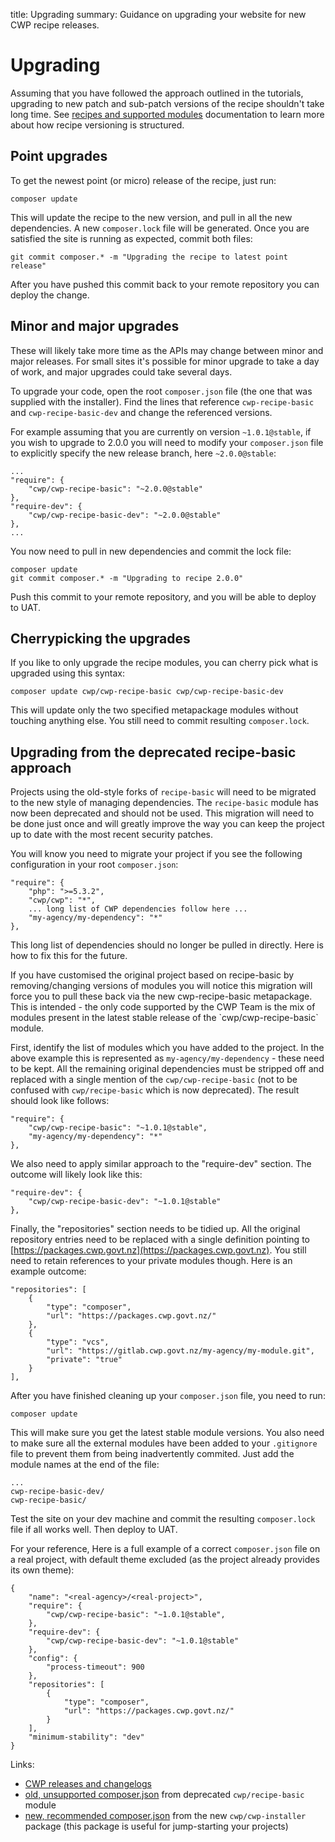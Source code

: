 title: Upgrading
summary: Guidance on upgrading your website for new CWP recipe releases. 

# Upgrading

Assuming that you have followed the approach outlined in the tutorials, upgrading to new patch and sub-patch versions
of the recipe shouldn't take long time. See [recipes and supported modules](recipes_and_supported_modules) documentation to learn more about how recipe
versioning is structured.

## Point upgrades

To get the newest point (or micro) release of the recipe, just run:

	composer update

This will update the recipe to the new version, and pull in all the new dependencies. A new `composer.lock` file will
be generated. Once you are satisfied the site is running as expected, commit both files:

	git commit composer.* -m "Upgrading the recipe to latest point release"

After you have pushed this commit back to your remote repository you can deploy the change.

## Minor and major upgrades

These will likely take more time as the APIs may change between minor and major releases. For small sites it's possible
for minor upgrade to take a day of work, and major upgrades could take several days.

To upgrade your code, open the root `composer.json` file (the one that was supplied with the installer). Find the
lines that reference `cwp-recipe-basic` and `cwp-recipe-basic-dev` and change the referenced versions.

For example assuming that you are currently on version `~1.0.1@stable`, if you wish to upgrade to 2.0.0 you will need to
modify your `composer.json` file to explicitly specify the new release branch, here `~2.0.0@stable`:

	...
	"require": {
		"cwp/cwp-recipe-basic": "~2.0.0@stable"
	},
	"require-dev": {
		"cwp/cwp-recipe-basic-dev": "~2.0.0@stable"
	},
	...

You now need to pull in new dependencies and commit the lock file:

	composer update
	git commit composer.* -m "Upgrading to recipe 2.0.0"

Push this commit to your remote repository, and you will be able to deploy to UAT.

## Cherrypicking the upgrades

If you like to only upgrade the recipe modules, you can cherry pick what is upgraded using this syntax:

	composer update cwp/cwp-recipe-basic cwp/cwp-recipe-basic-dev

This will update only the two specified metapackage modules without touching anything else. You still need to commit
resulting `composer.lock`.

## Upgrading from the deprecated recipe-basic approach

Projects using the old-style forks of `recipe-basic` will need to be migrated to the new style of managing dependencies.
The `recipe-basic` module has now been deprecated and should not be used. This migration will need to be done just once
and will greatly improve the way you can keep the project up to date with the most recent security patches.

You will know you need to migrate your project if you see the following configuration in your root `composer.json`:

	"require": {
		"php": ">=5.3.2",
		"cwp/cwp": "*",
		... long list of CWP dependencies follow here ...
		"my-agency/my-dependency": "*"
	},

This long list of dependencies should no longer be pulled in directly. Here is how to fix this for the future.

<div class="notice" markdown='1'>
If you have customised the original project based on recipe-basic by removing/changing versions of modules you will
notice this migration will force you to pull these back via the new cwp-recipe-basic metapackage. This is intended -
the only code supported by the CWP Team is the mix of modules present in the latest stable release of the
`cwp/cwp-recipe-basic` module.
</div>

First, identify the list of modules which you have added to the project. In the above example this is represented as
`my-agency/my-dependency` - these need to be kept. All the remaining original dependencies must be stripped off
and replaced with a single mention of the `cwp/cwp-recipe-basic` (not to be confused with `cwp/recipe-basic` which
is now deprecated). The result should look like follows:

	"require": {
		"cwp/cwp-recipe-basic": "~1.0.1@stable",
		"my-agency/my-dependency": "*"
	},

We also need to apply similar approach to the "require-dev" section. The outcome will likely look like this:

	"require-dev": {
		"cwp/cwp-recipe-basic-dev": "~1.0.1@stable"
	},

Finally, the "repositories" section needs to be tidied up. All the original repository entries need to be replaced
with a single definition pointing to [https://packages.cwp.govt.nz](https://packages.cwp.govt.nz). You still need to
retain references to your private modules though. Here is an example outcome:

	"repositories": [
		{
			"type": "composer",
			"url": "https://packages.cwp.govt.nz/"
		},
		{
			"type": "vcs",
			"url": "https://gitlab.cwp.govt.nz/my-agency/my-module.git",
			"private": "true"
		}
	],

After you have finished cleaning up your `composer.json` file, you need to run:

	composer update

This will make sure you get the latest stable module versions. You also need to make sure all the external modules
have been added to your `.gitignore` file to prevent them from being inadvertently commited. Just add the module names
at the end of the file:

	...
	cwp-recipe-basic-dev/
	cwp-recipe-basic/

Test the site on your dev machine and commit the resulting `composer.lock` file if all works well. Then deploy to UAT.

For your reference, Here is a full example of a correct `composer.json` file on a real project, with default theme
excluded (as the project already provides its own theme):

	{
		"name": "<real-agency>/<real-project>",
		"require": {
			"cwp/cwp-recipe-basic": "~1.0.1@stable",
		},
		"require-dev": {
			"cwp/cwp-recipe-basic-dev": "~1.0.1@stable"
		},
		"config": {
			"process-timeout": 900
		},
		"repositories": [
			{
				"type": "composer",
				"url": "https://packages.cwp.govt.nz/"
			}
		],
		"minimum-stability": "dev"
	}

Links:

* [CWP releases and changelogs](/releases_and_changelogs)
* [old, unsupported composer.json](https://gitlab.cwp.govt.nz/cwp/recipe-basic/blob/1.0.0/composer.json) from
deprecated `cwp/recipe-basic` module
* [new, recommended composer.json](https://gitlab.cwp.govt.nz/cwp/cwp-installer/blob/1.0.1/composer.json) from the new
`cwp/cwp-installer` package (this package is useful for jump-starting your projects)
